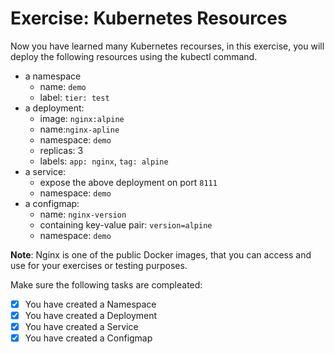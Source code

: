 # Exercise: Kubernetes Resources

Now you have learned many Kubernetes recourses, in this exercise, you will deploy the following resources using the kubectl command.

- a namespace
  - name: `demo`
  - label: `tier: test`
- a deployment:
  - image: `nginx:alpine`
  - name:`nginx-apline`
  - namespace: `demo`
  - replicas: 3
  - labels: `app: nginx`, `tag: alpine`
- a service:
  - expose the above deployment on port `8111`
  - namespace: `demo`
- a configmap:
  - name: `nginx-version`
  - containing key-value pair: `version=alpine`
  - namespace: `demo`

**Note**: Nginx is one of the public Docker images, that you can access and use for your exercises or testing purposes.

Make sure the following tasks are compleated:

- [x] You have created a Namespace
- [x] You have created a Deployment
- [x] You have created a Service
- [x] You have created a Configmap
